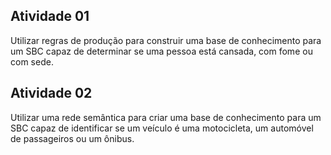 ## Atividade 01

Utilizar regras de produção para construir uma base de conhecimento para um SBC capaz de determinar se uma pessoa está cansada, com fome ou com sede.

## Atividade 02
Utilizar uma rede semântica para criar uma base de conhecimento para um SBC capaz de identificar se um veículo é uma motocicleta, um automóvel de passageiros ou um ônibus.
